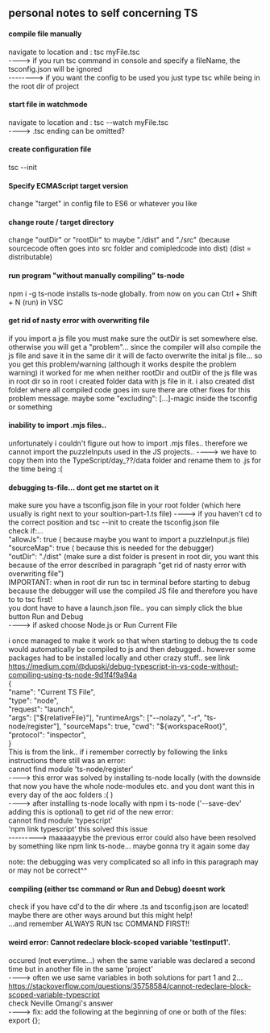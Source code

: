 ## **personal notes to self concerning TS**

#### **compile file manually**
navigate to location and : tsc myFile.tsc  
----> if you run tsc command in console and specify a fileName, the tsconfig.json will be ignored  
--------> if you want the config to be used you just type tsc while being in the root dir of project


#### **start file in watchmode**
navigate to location and : tsc --watch myFile.tsc  
----> .tsc ending can be omitted?

#### create configuration file
tsc --init

#### Specify ECMAScript target version
change "target" in config file to ES6 or whatever you like

#### change route / target directory
change "outDir" or "rootDir" to maybe "./dist" and "./src"
(because sourcecode often goes into src folder and comipledcode into dist) (dist = distributable)

#### run program "without manually compiling" ts-node
npm i -g ts-node 
installs ts-node globally. from now on you can Ctrl + Shift + N (run) in VSC

#### get rid of nasty error with overwriting file
if you import a js file you must make sure the outDir is set somewhere else. otherwise you will get a "problem"...
since the compiler will also compile the js file and save it in the same dir it will de facto overwrite the inital js file...
so you get this problem/warning (although it works despite the problem warning)
it worked for me when neither rootDir and outDir of the js file was in root dir
so in root i created folder data with js file in it. i also created dist folder where all compiled code goes
im sure there are other fixes for this problem message. maybe some "excluding": [...]-magic inside the tsconfig or something

#### inability to import .mjs files..
unfortunately i couldn't figure out how to import .mjs files.. therefore we cannot import the puzzleInputs used in the JS projects..
----> we have to copy them into the TypeScript/day_??/data folder and rename them to .js for the time being :(


#### debugging ts-file... dont get me startet on it

make sure you have a tsconfig.json file in your root folder (which here usually is right next to your soultion-part-1.ts file)
----> if you haven't cd to the correct position and tsc --init to create the tsconfig.json file  
check if:...  
"allowJs": true  ( because maybe you want to import a puzzleInput.js file)  
"sourceMap": true ( because this is needed for the debugger)  
"outDir": "./dist" (make sure a dist folder is present in root dir, you want this because of the error described in
paragraph "get rid of nasty error with overwriting file")  
IMPORTANT: when in root dir run tsc in terminal before starting to debug because the debugger will use the compiled JS file
and therefore you have to to tsc first!  
you dont have to have a launch.json file.. you can simply click the blue button Run and Debug  
----> if asked choose Node.js or Run Current File  

i once managed to make it work so that when starting to debug the ts code would automatically be compiled to js and then debugged..
however some packages had to be installed locally and other crazy stuff..  see link
https://medium.com/@dupski/debug-typescript-in-vs-code-without-compiling-using-ts-node-9d1f4f9a94a  
{  
    "name": "Current TS File",  
    "type": "node",  
    "request": "launch",  
    "args": ["${relativeFile}"],  
    "runtimeArgs": ["--nolazy", "-r", "ts-node/register"],  
    "sourceMaps": true,  
    "cwd": "${workspaceRoot}",  
    "protocol": "inspector",  
}  
This is from the link.. if i remember correctly by following the links instructions there still was an error:  
cannot find module 'ts-node/register'  
----> this error was solved by installing ts-node locally (with the downside that now you have the whole node-modules etc. and 
you dont want this in every day of the aoc folders :( )  
----> after installing ts-node locally with npm i ts-node ('--save-dev' adding this is  optional)
to get rid of the new error:  
cannot find module 'typescript'  
'npm link typescript' this solved this issue  
---------> maaaaayybe the previous error could also have been resolved by something like npm link ts-node... maybe gonna try it again some day

  
note: the debugging was very complicated so all info in this paragraph may or may not be correct^^

#### compiling (either tsc command or Run and Debug) doesnt work

check if you have cd'd to the dir where .ts and tsconfig.json are located! maybe there are other ways around but this might help!  
...and remember ALWAYS RUN tsc COMMAND FIRST!!




#### weird error: Cannot redeclare block-scoped variable 'testInput1'.

occured (not everytime...) when the same variable was declared a second time but in another file in the same 'project'  
----> often we use same variables in both solutions for part 1 and 2...  
https://stackoverflow.com/questions/35758584/cannot-redeclare-block-scoped-variable-typescript  
check Neville Omangi's answer  
----> fix: add the following at the beginning of one or both of the files:  export {};  

